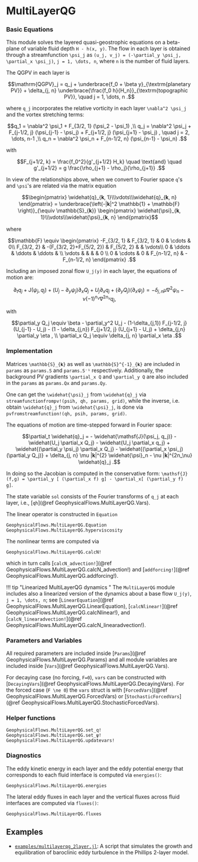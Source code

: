 # MultiLayerQG

### Basic Equations

This module solves the layered quasi-geostrophic equations on a beta-plane of variable fluid 
depth ``H - h(x, y)``. The flow in each layer is obtained through a streamfunction ``\psi_j`` as 
``(u_j, v_j) = (-\partial_y \psi_j, \partial_x \psi_j)``, ``j = 1, \dots, n``, where ``n`` 
is the number of fluid layers.

The QGPV in each layer is

```math
\mathrm{QGPV}_j = q_j + \underbrace{f_0 + \beta y}_{\textrm{planetary PV}} + \delta_{j, n} \underbrace{\frac{f_0 h}{H_n}}_{\textrm{topographic PV}}, \quad j = 1, \dots, n .
```

where ``q_j`` incorporates the relative vorticity in each layer ``\nabla^2 \psi_j`` and the 
vortex stretching terms:

```math
q_1 = \nabla^2 \psi_1 + F_{3/2, 1} (\psi_2 - \psi_1) ,\\
q_j = \nabla^2 \psi_j + F_{j-1/2, j} (\psi_{j-1} - \psi_j) + F_{j+1/2, j} (\psi_{j+1} - \psi_j) , \quad j = 2, \dots, n-1 ,\\
q_n = \nabla^2 \psi_n + F_{n-1/2, n} (\psi_{n-1} - \psi_n) .
```

with

```math
F_{j+1/2, k} = \frac{f_0^2}{g'_{j+1/2} H_k} \quad \text{and} \quad
g'_{j+1/2} = g \frac{\rho_{j+1} - \rho_j}{\rho_{j+1}} .
```

In view of the relationships above, when we convert to Fourier space ``q``'s and ``\psi``'s are 
related via the matrix equation

```math
\begin{pmatrix} \widehat{q}_{𝐤, 1}\\\vdots\\\widehat{q}_{𝐤, n} \end{pmatrix} =
\underbrace{\left(-|𝐤|^2 \mathbb{1} + \mathbb{F} \right)}_{\equiv \mathbb{S}_{𝐤}}
\begin{pmatrix} \widehat{\psi}_{𝐤, 1}\\\vdots\\\widehat{\psi}_{𝐤, n} \end{pmatrix}
```

where

```math
\mathbb{F} \equiv \begin{pmatrix}
 -F_{3/2, 1} &              F_{3/2, 1}  &   0   &  \cdots    & 0\\
  F_{3/2, 2} & -(F_{3/2, 2}+F_{5/2, 2}) & F_{5/2, 2} &       & \vdots\\
 0           &                  \ddots  &   \ddots   & \ddots & \\
 \vdots      &                          &            &        &  0 \\
 0           &       \cdots             &   0   & F_{n-1/2, n} & -F_{n-1/2, n}
\end{pmatrix} .
```

Including an imposed zonal flow ``U_j(y)`` in each layer, the equations of motion are:

```math
\partial_t q_j + \mathsf{J}(\psi_j, q_j ) + (U_j - \partial_y\psi_j) \partial_x Q_j +  U_j \partial_x q_j  + (\partial_y Q_j)(\partial_x \psi_j) = -\delta_{j, n} \mu \nabla^2 \psi_n - \nu (-1)^{n_\nu} \nabla^{2 n_\nu} q_j ,
```

with

```math
\partial_y Q_j \equiv \beta - \partial_y^2 U_j - (1-\delta_{j,1}) F_{j-1/2, j} (U_{j-1} - U_j) - (1 - \delta_{j,n}) F_{j+1/2, j} (U_{j+1} - U_j) + \delta_{j,n} \partial_y \eta , \\
\partial_x Q_j \equiv \delta_{j, n} \partial_x \eta .
```


### Implementation

Matrices ``\mathbb{S}_{𝐤}`` as well as ``\mathbb{S}^{-1}_{𝐤}`` are included in `params` as 
`params.S` and `params.S⁻¹` respectively. Additionally, the background PV gradients 
``\partial_x Q`` and ``\partial_y Q`` are also included in the `params` as `params.Qx` and 
`params.Qy`.

One can get the ``\widehat{\psi}_j`` from ``\widehat{q}_j`` via 
`streamfunctionfrompv!(psih, qh, params, grid)`, while the inverse, i.e. obtain ``\widehat{q}_j`` from ``\widehat{\psi}_j``, is done via  `pvfromstreamfunction!(qh, psih, params, grid)`.

The equations of motion are time-stepped forward in Fourier space:

```math
\partial_t \widehat{q}_j = - \widehat{\mathsf{J}(\psi_j, q_j)}  - \widehat{U_j \partial_x Q_j} - \widehat{U_j \partial_x q_j}
+ \widehat{(\partial_y \psi_j) \partial_x Q_j}  - \widehat{(\partial_x \psi_j)(\partial_y Q_j)} + \delta_{j, n} \mu |𝐤|^{2} \widehat{\psi}_n - \nu |𝐤|^{2n_\nu} \widehat{q}_j .
```

In doing so the Jacobian is computed in the conservative form: ``\mathsf{J}(f,g) =
\partial_y [ (\partial_x f) g] - \partial_x[ (\partial_y f) g]``.

The state variable `sol` consists of the Fourier transforms of ``q_j`` at each layer, i.e., 
[`qh`](@ref GeophysicalFlows.MultiLayerQG.Vars).

The linear operator is constructed in `Equation`

```@docs
GeophysicalFlows.MultiLayerQG.Equation
GeophysicalFlows.MultiLayerQG.hyperviscosity
```

The nonlinear terms are computed via

```@docs
GeophysicalFlows.MultiLayerQG.calcN!
```

which in turn calls [`calcN_advection!`](@ref GeophysicalFlows.MultiLayerQG.calcN_advection!) 
and [`addforcing!`](@ref GeophysicalFlows.MultiLayerQG.addforcing!).

!!! tip "Linearized MultiLayerQG dynamics "
    The `MultiLayerQG` module includes also a linearized version of the dynamics about a base
    flow ``U_j(y)``, ``j = 1, \dots, n``; see [`LinearEquation`](@ref GeophysicalFlows.MultiLayerQG.LinearEquation), 
    [`calcNlinear!`](@ref GeophysicalFlows.MultiLayerQG.calcNlinear!), and 
    [`calcN_linearadvection!`](@ref GeophysicalFlows.MultiLayerQG.calcN_linearadvection!).


### Parameters and Variables

All required parameters are included inside [`Params`](@ref GeophysicalFlows.MultiLayerQG.Params)
and all module variables are included inside [`Vars`](@ref GeophysicalFlows.MultiLayerQG.Vars).

For decaying case (no forcing, ``F=0``), `vars` can be constructed with [`DecayingVars`](@ref GeophysicalFlows.MultiLayerQG.DecayingVars). 
For the forced case (``F \ne 0``) the `vars` struct is with [`ForcedVars`](@ref GeophysicalFlows.MultiLayerQG.ForcedVars) or [`StochasticForcedVars`](@ref GeophysicalFlows.MultiLayerQG.StochasticForcedVars).


### Helper functions

```@docs
GeophysicalFlows.MultiLayerQG.set_q!
GeophysicalFlows.MultiLayerQG.set_ψ!
GeophysicalFlows.MultiLayerQG.updatevars!
```

### Diagnostics

The eddy kinetic energy in each layer and the eddy potential energy that corresponds to each 
fluid interface is computed via `energies()`:

```@docs
GeophysicalFlows.MultiLayerQG.energies
```

The lateral eddy fluxes in each layer and the vertical fluxes across fluid interfaces are
computed via `fluxes()`:

```@docs
GeophysicalFlows.MultiLayerQG.fluxes
```


## Examples

 - [`examples/multilayerqg_2layer.jl`](../generated/multilayerqg_2layer/): A script that 
   simulates the growth and equilibration of baroclinic eddy turbulence in the Phillips 2-layer model.

